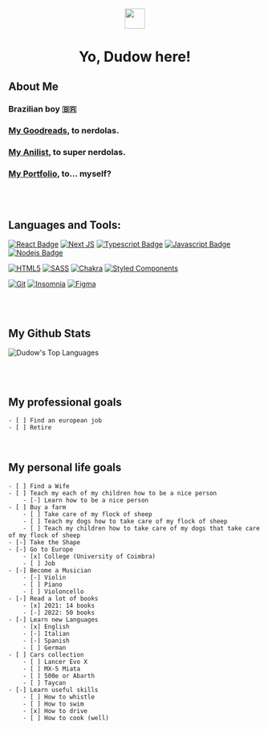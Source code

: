 <h3 align="center">
    <img src="https://dudow.io/assets/Gradient3Big.png" width="40px" height="40px" />
</h3>

<h1 align="center">Yo, Dudow here! </h1>


## About Me

###  Brazilian boy 🇧🇷
### **[My Goodreads](https://www.goodreads.com/user/show/138261088-dudow)**, to nerdolas.
### **[My Anilist](https://anilist.co/user/DinossauroTarado/)**, to super nerdolas.
###   **[My Portfolio](https://dudow.io)**, to... myself?


<br/>
<br/>

## Languages and Tools:

<p align="left">

[![React Badge](https://img.shields.io/badge/-React-61DBFB?style=for-the-badge&labelColor=black&logo=react&logoColor=61DBFB)](#)
[![Next JS](https://img.shields.io/badge/Next-black?style=for-the-badge&logo=next.js&logoColor=white)](#)
[![Typescript Badge](https://img.shields.io/badge/-Typescript-007acc?style=for-the-badge&labelColor=black&logo=typescript&logoColor=007acc)](#)
[![Javascript Badge](https://img.shields.io/badge/-Javascript-F0DB4F?style=for-the-badge&labelColor=black&logo=javascript&logoColor=F0DB4F)](#) [![Nodejs Badge](https://img.shields.io/badge/-Nodejs-3C873A?style=for-the-badge&labelColor=black&logo=node.js&logoColor=3C873A)](#)

[![HTML5](https://img.shields.io/badge/html5-%23E34F26.svg?style=for-the-badge&logo=html5&logoColor=white)](#)
[![SASS](https://img.shields.io/badge/SASS-hotpink.svg?style=for-the-badge&logo=SASS&logoColor=white)](#)
[![Chakra](https://img.shields.io/badge/chakra-%234ED1C5.svg?style=for-the-badge&logo=chakraui&logoColor=white)](#)
[![Styled Components](https://img.shields.io/badge/styled--components-DB7093?style=for-the-badge&logo=styled-components&logoColor=white)](#)


[![Git](https://img.shields.io/badge/git-%23F05033.svg?style=for-the-badge&logo=git&logoColor=white)](#)
[![Insomnia](https://img.shields.io/badge/Insomnia-black?style=for-the-badge&logo=insomnia&logoColor=5849BE)](#)
[![Figma](https://img.shields.io/badge/figma-%23F24E1E.svg?style=for-the-badge&logo=figma&logoColor=white)](#)

<br/>
<br/>

## My Github Stats

<p align="left">
  <img alt="Dudow's Top Languages" src="https://github-readme-stats.vercel.app/api/top-langs/?username=Dudow&langs_count=8&count_private=true&layout=compact&theme=react&hide_border=true&bg_color=0D1117" />
</p>
<br/>
<br/>

## My professional goals
    - [ ] Find an european job
    - [ ] Retire

<br/>



## My personal life goals

    - [ ] Find a Wife
    - [ ] Teach my each of my children how to be a nice person
        - [-] Learn how to be a nice person
    - [ ] Buy a farm
        - [ ] Take care of my flock of sheep
        - [ ] Teach my dogs how to take care of my flock of sheep
        - [ ] Teach my children how to take care of my dogs that take care of my flock of sheep
    - [-] Take the Shape 
    - [-] Go to Europe
        - [x] College (University of Coimbra)
        - [ ] Job  
    - [-] Become a Musician 
        - [-] Violin
        - [ ] Piano
        - [ ] Violoncello
    - [-] Read a lot of books
        - [x] 2021: 14 books
        - [-] 2022: 50 books
    - [-] Learn new Languages
        - [x] English
        - [-] Italian
        - [-] Spanish
        - [ ] German
    - [ ] Cars collection
        - [ ] Lancer Evo X
        - [ ] MX-5 Miata
        - [ ] 500e or Abarth
        - [ ] Taycan
    - [-] Learn useful skills
        - [ ] How to whistle 
        - [ ] How to swim 
        - [x] How to drive
        - [ ] How to cook (well)

